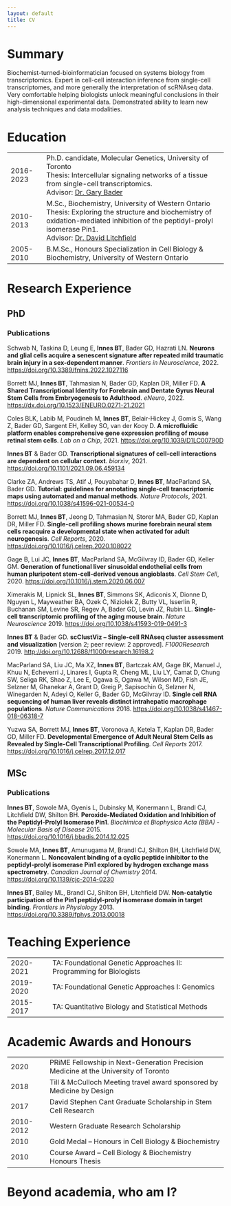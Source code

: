 ```yaml
---
layout: default
title: CV
---
```


# Summary
Biochemist-turned-bioinformatician focused on systems biology from transcriptomics.  Expert in cell-cell interaction inference from single-cell transcriptomes, and more generally the interpretation of scRNAseq data.  Very comfortable helping biologists unlock meaningful conclusions in their high-dimensional experimental data.  Demonstrated ability to learn new analysis techniques and data modalities.


# Education
<table>
  <tr>
    <td>2016-2023</td>
    <td>Ph.D. candidate, Molecular Genetics, University of Toronto<br>
        Thesis:	Intercellular signaling networks of a tissue from single-cell transcriptomics.<br>
        Advisor: <a href="https://baderlab.org/">Dr. Gary Bader</a></td>
  </tr>
  <tr>
    <td>2010-2013</td>
    <td>M.Sc., Biochemistry, University of Western Ontario<br>
        Thesis:	Exploring the structure and biochemistry of oxidation-mediated inhibition of the peptidyl-prolyl isomerase Pin1.<br>
        Advisor: <a href="https://www.schulich.uwo.ca/biochem/people/faculty/Litchfield.html">Dr. David Litchfield</a></td>
  </tr>
  <tr>
    <td>2005-2010</td>
    <td>B.M.Sc., Honours Specialization in Cell Biology & Biochemistry, University of Western Ontario</td>
  </tr>
</table>


# Research Experience
## PhD
### Publications

Schwab N, Taskina D, Leung E, **Innes BT**, Bader GD, Hazrati LN.  **Neurons and glial cells acquire a senescent signature after repeated mild traumatic brain injury in a sex-dependent manner**. *Frontiers in Neuroscience*, 2022. https://doi.org/10.3389/fnins.2022.1027116

Borrett MJ, **Innes BT**, Tahmasian N, Bader GD, Kaplan DR, Miller FD. **A Shared Transcriptional Identity for Forebrain and Dentate Gyrus Neural Stem Cells from Embryogenesis to Adulthood**. *eNeuro*, 2022. https://dx.doi.org/10.1523/ENEURO.0271-21.2021

Coles BLK, Labib M, Poudineh M, **Innes BT**, Belair-Hickey J, Gomis S, Wang Z, Bader GD, Sargent EH, Kelley SO, van der Kooy D. **A microfluidic platform enables comprehensive gene expression profiling of mouse retinal stem cells**. *Lab on a Chip*, 2021. https://doi.org/10.1039/D1LC00790D

**Innes BT** & Bader GD. **Transcriptional signatures of cell-cell interactions are dependent on cellular context**. *biorxiv*, 2021. https://doi.org/10.1101/2021.09.06.459134

Clarke ZA, Andrews TS, Atif J, Pouyabahar D, **Innes BT**, MacParland SA,  Bader GD.  **Tutorial: guidelines for annotating single-cell transcriptomic maps using automated and manual methods**. *Nature Protocols*, 2021. https://doi.org/10.1038/s41596-021-00534-0

Borrett MJ, **Innes BT**, Jeong D, Tahmasian N, Storer MA, Bader GD, Kaplan DR, Miller FD.  **Single-cell profiling shows murine forebrain neural stem cells reacquire a developmental state when activated for adult neurogenesis**. *Cell Reports*, 2020. https://doi.org/10.1016/j.celrep.2020.108022

Gage B, Lui JC, **Innes BT**, MacParland SA, McGilvray ID, Bader GD, Keller GM. **Generation of functional liver sinusoidal endothelial cells from human pluripotent stem-cell-derived venous angioblasts**. *Cell Stem Cell*, 2020. https://doi.org/10.1016/j.stem.2020.06.007

Ximerakis M, Lipnick SL, **Innes BT**, Simmons SK, Adiconis X, Dionne D, Nguyen L, Mayweather BA, Ozek C, Niziolek Z, Butty VL, Isserlin R, Buchanan SM, Levine SR, Regev A, Bader GD, Levin JZ, Rubin LL. **Single-cell transcriptomic profiling of the aging mouse brain**. *Nature Neuroscience* 2019. https://doi.org/10.1038/s41593-019-0491-3

**Innes BT** & Bader GD. **scClustViz – Single-cell RNAseq cluster assessment and visualization** [version 2; peer review: 2 approved]. *F1000Research* 2019. http://doi.org/10.12688/f1000research.16198.2

MacParland SA, Liu JC, Ma XZ, **Innes BT**, Bartczak AM, Gage BK, Manuel J, Khuu N, Echeverri J, Linares I, Gupta R, Cheng ML, Liu LY, Camat D, Chung SW, Seliga RK, Shao Z, Lee E, Ogawa S, Ogawa M, Wilson MD, Fish JE, Selzner M, Ghanekar A, Grant D, Greig P, Sapisochin G, Selzner N, Winegarden N, Adeyi O, Keller G, Bader GD, McGilvray ID. **Single cell RNA sequencing of human liver reveals distinct intrahepatic macrophage populations**. *Nature Communications* 2018. https://doi.org/10.1038/s41467-018-06318-7

Yuzwa SA, Borrett MJ, **Innes BT**, Voronova A, Ketela T, Kaplan DR, Bader GD, Miller FD. **Developmental Emergence of Adult Neural Stem Cells as Revealed by Single-Cell Transcriptional Profiling**. *Cell Reports* 2017.  https://doi.org/10.1016/j.celrep.2017.12.017



## MSc
### Publications
**Innes BT**, Sowole MA, Gyenis L, Dubinsky M, Konermann L, Brandl CJ, Litchfield DW, Shilton BH. **Peroxide-Mediated Oxidation and Inhibition of the Peptidyl-Prolyl Isomerase Pin1**. *Biochimica et Biophysica Acta (BBA) - Molecular Basis of Disease* 2015. https://doi.org/10.1016/j.bbadis.2014.12.025

Sowole MA, **Innes BT**, Amunugama M, Brandl CJ, Shilton BH, Litchfield DW, Konermann L. **Noncovalent binding of a cyclic peptide inhibitor to the peptidyl-prolyl isomerase Pin1 explored by hydrogen exchange mass spectrometry**. *Canadian Journal of Chemistry* 2014. https://doi.org/10.1139/cjc-2014-0230

**Innes BT**, Bailey ML, Brandl CJ, Shilton BH, Litchfield DW. **Non-catalytic participation of the Pin1 peptidyl-prolyl isomerase domain in target binding**. *Frontiers in Physiology* 2013. https://doi.org/10.3389/fphys.2013.00018


# Teaching Experience
<table>
  <tr></tr> 
  <tr>
    <td>2020-2021</td><td>TA: Foundational Genetic Approaches II: Programming for Biologists</td>
  </tr>
  <tr>
    <td>2019-2020</td><td>TA: Foundational Genetic Approaches I: Genomics</td>
  </tr>
  <tr>
    <td>2015-2017</td><td>TA: Quantitative Biology and Statistical Methods</td>
  </tr>
</table>


# Academic Awards and Honours
<table>
  <tr>
    <td>2020</td><td>PRiME Fellowship in Next-Generation Precision Medicine at the University of Toronto</td>
  </tr>
  <tr>
    <td>2018</td><td>Till & McCulloch Meeting travel award sponsored by Medicine by Design</td>
  </tr>
  <tr>
    <td>2017</td><td>David Stephen Cant Graduate Scholarship in Stem Cell Research</td>
  </tr>
  <tr>
    <td>2010-2012</td><td>Western Graduate Research Scholarship</td>
  </tr>
  <tr>
    <td>2010</td><td>Gold Medal – Honours in Cell Biology & Biochemistry</td>
  </tr>
  <tr>
    <td>2010</td><td>Course Award – Cell Biology & Biochemistry Honours Thesis</td>
  </tr>
</table>

# Beyond academia, who am I?
